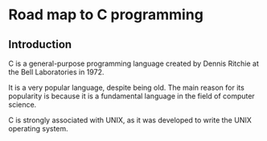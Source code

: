# Road map to C programming
## Introduction

C is a general-purpose programming language created by Dennis Ritchie at the Bell Laboratories in 1972.

It is a very popular language, despite being old. The main reason for its popularity is because it is a fundamental language in the field of computer science.

C is strongly associated with UNIX, as it was developed to write the UNIX operating system.
